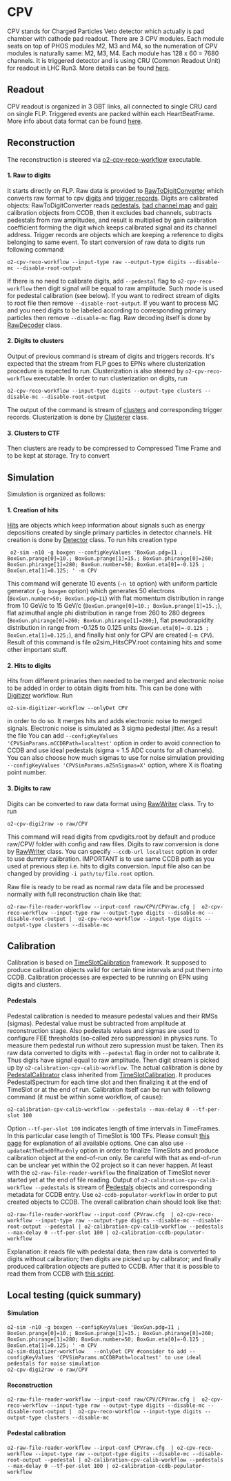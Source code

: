 <!-- doxy
\page refDetectorsCPV CPV
/doxy -->

# CPV

CPV stands for Charged Particles Veto detector which actually is pad chamber with cathode pad readout.
There are 3 CPV modules. Each module seats on top of PHOS modules M2, M3 and M4, so the numeration of CPV modules is naturally same: M2, M3, M4.
Each module has 128 x 60 = 7680 channels.
It is triggered detector and is using CRU (Common Readout Unit) for readout in LHC Run3.
More details can be found [here](https://twiki.cern.ch/twiki/bin/viewauth/ALICE/CPV).

## Readout
CPV readout is organized in 3 GBT links, all connected to single CRU card on single FLP.
Triggered events are packed within each HeartBeatFrame. More info about data format can be found [here](https://twiki.cern.ch/twiki/pub/ALICE/CPV/cpv_data_format.pdf).

## Reconstruction
The reconstruction is steered via [o2-cpv-reco-workflow](https://github.com/AliceO2Group/AliceO2/blob/dev/Detectors/CPV/workflow/src/cpv-reco-workflow.cxx) executable.
#### 1. Raw to digits
It starts directly on FLP. Raw data is provided to [RawToDigitConverter](https://github.com/AliceO2Group/AliceO2/blob/dev/Detectors/CPV/workflow/src/RawToDigitConverterSpec.cxx)
 which converts raw format to cpv [digits](https://github.com/AliceO2Group/AliceO2/blob/dev/DataFormats/Detectors/CPV/include/DataFormatsCPV/Digit.h) and [trigger records](https://github.com/AliceO2Group/AliceO2/blob/dev/DataFormats/Detectors/CPV/include/DataFormatsCPV/TriggerRecord.h).
Digits are calibrated objects: RawToDigitConverter reads
 [pedestals](https://github.com/AliceO2Group/AliceO2/blob/dev/DataFormats/Detectors/CPV/include/DataFormatsCPV/Pedestals.h),
 [bad channel map](https://github.com/AliceO2Group/AliceO2/blob/dev/DataFormats/Detectors/CPV/include/DataFormatsCPV/BadChannelMap.h)
 and [gain](https://github.com/AliceO2Group/AliceO2/blob/dev/DataFormats/Detectors/CPV/include/DataFormatsCPV/CalibParams.h)
 calibration objects from CCDB, then it excludes bad channels, subtracts pedestals from raw amplitudes,
and result is multiplied by gain calibration coefficient forming the digit which keeps calibrated signal and its channel address.
Trigger records are objects which are keeping a reference to digits belonging to same event. To start conversion of raw data to digits run following command:
```shell
o2-cpv-reco-workflow --input-type raw --output-type digits --disable-mc --disable-root-output
```
If there is no need to calibrate digits, add `--pedestal` flag to `o2-cpv-reco-workflow` then digit signal will be equal to raw amplitude. Such mode is used for pedestal calibration (see below).
If you want to redirect stream of digits to root file then remove `--disable-root-output`.
If you want to process MC and you need digits to be labeled according to corresponding primary particles then remove `--disable-mc` flag.
Raw decoding itself is done by [RawDecoder](https://github.com/AliceO2Group/AliceO2/blob/dev/Detectors/CPV/reconstruction/include/CPVReconstruction/RawDecoder.h) class.

#### 2. Digits to clusters
Output of previous command is stream of digits and triggers records. It's expected that the stream from FLP goes to EPNs where clusterization procedure is expected to run.
Clusterization is also steered by `o2-cpv-reco-workflow` executable. In order to run clusterization on digits, run
```shell
o2-cpv-reco-workflow --input-type digits --output-type clusters --disable-mc --disable-root-output
```
The output of the command is stream of [clusters](https://github.com/AliceO2Group/AliceO2/blob/dev/DataFormats/Detectors/CPV/include/DataFormatsCPV/Cluster.h) and corresponding trigger records. Clusterization is done by [Clusterer](https://github.com/AliceO2Group/AliceO2/blob/dev/Detectors/CPV/reconstruction/include/CPVReconstruction/Clusterer.h) class.

#### 3. Clusters to CTF
Then clusters are ready to be compressed to Compressed Time Frame and to be kept at storage. Try to convert
<!-- add here info how to run CTF creator -->


## Simulation
Simulation is organized as follows:
#### 1. Creation of hits
[Hits](https://github.com/AliceO2Group/AliceO2/blob/dev/DataFormats/Detectors/CPV/include/DataFormatsCPV/Hit.h) are objects which keep information about signals such as energy depositions created by single primary particles in detector channels. Hit creation is done by [Detector](https://github.com/AliceO2Group/AliceO2/blob/dev/Detectors/CPV/simulation/include/CPVSimulation/Detector.h) class. To run hits creation type
```shell
 o2-sim -n10 -g boxgen --configKeyValues 'BoxGun.pdg=11 ; BoxGun.prange[0]=10.; BoxGun.prange[1]=15.; BoxGun.phirange[0]=260; BoxGun.phirange[1]=280; BoxGun.number=50; BoxGun.eta[0]=-0.125 ; BoxGun.eta[1]=0.125; ' -m CPV
```
This command will generate 10 events (`-n 10` option) with uniform particle generator (`-g boxgen` option) which generates 50 electrons (`BoxGun.number=50; BoxGun.pdg=11`) with flat momentum distribution in range from 10 GeV/c to 15 GeV/c (`BoxGun.prange[0]=10.; BoxGun.prange[1]=15.;`), flat azimuthal angle phi distribution in range from 260 to 280 degrees (`BoxGun.phirange[0]=260; BoxGun.phirange[1]=280;`), flat pseudorapidity distribution in range from -0.125 to 0.125 units (`BoxGun.eta[0]=-0.125 ; BoxGun.eta[1]=0.125;`), and finally hist only for CPV are created (`-m CPV`). Result of this command is file o2sim_HitsCPV.root containing hits and some other important stuff.

#### 2. Hits to digits
Hits from different primaries then needed to be merged and electronic noise to be added in order to obtain  digits from hits. This can be done with [Digitizer](https://github.com/AliceO2Group/AliceO2/blob/dev/Detectors/CPV/simulation/include/CPVSimulation/Digitizer.h) workflow. Run
```shell
o2-sim-digitizer-workflow --onlyDet CPV
```
in order to do so. It merges hits and adds electronic noise to merged signals. Electronic noise is simulated as 3 sigma pedestal jitter.  As a result the file
You can add `--configKeyValues 'CPVSimParams.mCCDBPath=localtest'` option in order to avoid connection to CCDB and use ideal pedestals (sigma = 1.5 ADC counts for all channels). You can also choose how much sigmas to use for noise simulation providing `--configKeyValues 'CPVSimParams.mZSnSigmas=X'` option, where X is floating point number.

#### 3. Digits to raw
Digits can be converted to raw data format using [RawWriter](https://github.com/AliceO2Group/AliceO2/blob/dev/Detectors/CPV/simulation/include/CPVSimulation/RawWriter.h) class. Try to run
```shell
o2-cpv-digi2raw -o raw/CPV
```
This command will read digits from cpvdigits.root by default and produce raw/CPV/ folder with config and raw files. Digits to raw conversion is done by [RawWriter](https://github.com/AliceO2Group/AliceO2/blob/dev/Detectors/CPV/simulation/include/CPVSimulation/RawWriter.h) class. You can specify `--ccdb-url localtest` option in order to use dummy calibration. IMPORTANT is to use same CCDB path as you used at previous step i.e. hits to digits conversion. Input file also can be changed by providing `-i path/to/file.root` option.


Raw file is ready to be read as normal raw data file and be processed normally with full reconstruction chain like that:
```shell
o2-raw-file-reader-workflow --input-conf raw/CPV/CPVraw.cfg |  o2-cpv-reco-workflow --input-type raw --output-type digits --disable-mc --disable-root-output |  o2-cpv-reco-workflow --input-type digits --output-type clusters --disable-mc
```

## Calibration
Calibration is based on [TimeSlotCalibration](https://github.com/AliceO2Group/AliceO2/tree/dev/Detectors/Calibration#readme) framework. It supposed to produce calibration objects valid for certain time intervals and put them into CCDB. Calibration processes are expected to be running on EPN using digits and clusters.

#### Pedestals
Pedestal calibration is needed to measure pedestal values and their RMSs (sigmas). Pedestal value must be subtracted from amplitude at reconstruction stage. Also pedestals values and sigmas are used to configure FEE thresholds (so-called zero suppression) in physics runs. To measure them pedestal run without zero supression must be taken. Then its raw data converted to digits with `--pedestal` flag in order not to calibrate it. Thus digits have signal equal to raw amplitude. Then digit stream is picked up by `o2-calibration-cpv-calib-workflow`. The actual calibration is done by [PedestalCalibrator](https://github.com/AliceO2Group/AliceO2/blob/dev/Detectors/CPV/calib/include/CPVCalibration/PedestalCalibrator.h) class inherited from [TimeSlotCalibration](https://github.com/AliceO2Group/AliceO2/blob/dev/Detectors/Calibration/include/DetectorsCalibration/TimeSlotCalibration.h). It produces PedestalSpectrum for each time slot and then finalizing it at the end of TimeSlot or at the end of run. Calibration itself can be run with followng command (it must be within some workflow, of cause):
```shell
o2-calibration-cpv-calib-workflow --pedestals --max-delay 0 --tf-per-slot 100
```
Option `--tf-per-slot 100` indicates length of time intervals in TimeFrames. In this particular case length of TimeSlot is 100 TFs. Please consult [this page]() for explanation of all available options. One can also use `--updateAtTheEndOfRunOnly` option in order to finalize TimeSlots and produce calibration object at the end-of-run only. Be careful with that as end-of-run can be unclear yet within the O2 project so it can never happen. At least with the `o2-raw-file-reader-workflow` the finalization of TimeSlot never started yet at the end of file reading. Output of `o2-calibration-cpv-calib-workflow --pedestals` is stream of [Pedestals](https://github.com/AliceO2Group/AliceO2/blob/dev/DataFormats/Detectors/CPV/include/DataFormatsCPV/Pedestals.h) objects and corresponding metadata for CCDB entry. Use `o2-ccdb-populator-workflow` in order to put created objects to CCDB. The overall calibration chain should look like that:
```shell
o2-raw-file-reader-workflow --input-conf CPVraw.cfg  | o2-cpv-reco-workflow --input-type raw --output-type digits --disable-mc --disable-root-output --pedestal | o2-calibration-cpv-calib-workflow --pedestals --max-delay 0 --tf-per-slot 100 | o2-calibration-ccdb-populator-workflow
```
Explanation: it reads file with pedestal data; then raw data is converted to digits without calibration; then digits are picked up by calibrator; and finally produced calibration objects are putted to CCDB. After that it is possible to read them from CCDB with [this script](https://github.com/AliceO2Group/AliceO2/blob/dev/Detectors/CPV/calib/macros/readPedestalsFromCCDB.C).

## Local testing (quick summary)
#### Simulation
```shell
o2-sim -n10 -g boxgen --configKeyValues 'BoxGun.pdg=11 ; BoxGun.prange[0]=10.; BoxGun.prange[1]=15.; BoxGun.phirange[0]=260; BoxGun.phirange[1]=280; BoxGun.number=50; BoxGun.eta[0]=-0.125 ; BoxGun.eta[1]=0.125; ' -m CPV
o2-sim-digitizer-workflow   --onlyDet CPV #consider to add --configKeyValues 'CPVSimParams.mCCDBPath=localtest' to use ideal pedestals for noise simulation
o2-cpv-digi2raw -o raw/CPV
```
#### Reconstruction
```shell
o2-raw-file-reader-workflow --input-conf raw/CPV/CPVraw.cfg |  o2-cpv-reco-workflow --input-type raw --output-type digits --disable-mc --disable-root-output |  o2-cpv-reco-workflow --input-type digits --output-type clusters --disable-mc
```
#### Pedestal calibration
```shell
o2-raw-file-reader-workflow --input-conf CPVraw.cfg  | o2-cpv-reco-workflow --input-type raw --output-type digits --disable-mc --disable-root-output --pedestal | o2-calibration-cpv-calib-workflow --pedestals --max-delay 0 --tf-per-slot 100 | o2-calibration-ccdb-populator-workflow
```
